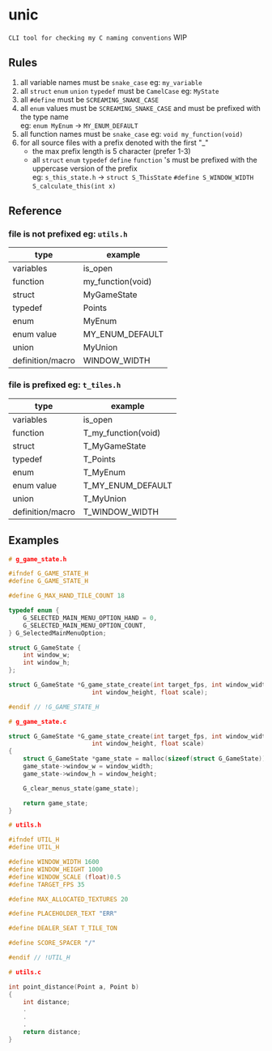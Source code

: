 # unic 
`CLI tool for checking my C naming conventions` WIP

## Rules
1) all variable names must be `snake_case` eg: `my_variable`
2) all `struct` `enum` `union` `typedef` must be `CamelCase` eg: `MyState`
3) all `#define` must be `SCREAMING_SNAKE_CASE`
4) all `enum` values must be `SCREAMING_SNAKE_CASE` and must be prefixed with the type name \
   eg: `enum MyEnum` -> `MY_ENUM_DEFAULT`
5) all function names must be `snake_case` eg: `void my_function(void)`
6) for all source files with a prefix denoted with the first "_" 
    - the max prefix length is 5 character (prefer 1-3)
    - all `struct` `enum` `typedef` `define` `function` 's must be prefixed with the uppercase version of the prefix \
    eg: `s_this_state.h` -> `struct S_ThisState` `#define S_WINDOW_WIDTH` `S_calculate_this(int x)`


## Reference  

### file is not prefixed eg: `utils.h`
| type             | example             |
| ---------------- | ------------------- |
| variables        | is_open             |
| function         | my_function(void)   |
| struct           | MyGameState         |
| typedef          | Points              |
| enum             | MyEnum              |
| enum value       | MY_ENUM_DEFAULT     |
| union            | MyUnion             |
| definition/macro | WINDOW_WIDTH        |

### file is prefixed eg: `t_tiles.h`
| type             | example             |
| ---------------- | ------------------- |
| variables        | is_open             |
| function         | T_my_function(void) |
| struct           | T_MyGameState       |
| typedef          | T_Points            |
| enum             | T_MyEnum            |
| enum value       | T_MY_ENUM_DEFAULT   |
| union            | T_MyUnion           |
| definition/macro | T_WINDOW_WIDTH      |


## Examples
```c
# g_game_state.h

#ifndef G_GAME_STATE_H
#define G_GAME_STATE_H

#define G_MAX_HAND_TILE_COUNT 18

typedef enum {
	G_SELECTED_MAIN_MENU_OPTION_HAND = 0,
	G_SELECTED_MAIN_MENU_OPTION_COUNT,
} G_SelectedMainMenuOption;

struct G_GameState {
	int window_w;
	int window_h;
};

struct G_GameState *G_game_state_create(int target_fps, int window_width,
				       int window_height, float scale);

#endif // !G_GAME_STATE_H
```

```c
# g_game_state.c

struct G_GameState *G_game_state_create(int target_fps, int window_width,
				       int window_height, float scale)
{
	struct G_GameState *game_state = malloc(sizeof(struct G_GameState));
	game_state->window_w = window_width;
	game_state->window_h = window_height;

	G_clear_menus_state(game_state);

	return game_state;
}
```

```c
# utils.h

#ifndef UTIL_H
#define UTIL_H

#define WINDOW_WIDTH 1600
#define WINDOW_HEIGHT 1000
#define WINDOW_SCALE (float)0.5
#define TARGET_FPS 35

#define MAX_ALLOCATED_TEXTURES 20

#define PLACEHOLDER_TEXT "ERR"

#define DEALER_SEAT T_TILE_TON

#define SCORE_SPACER "/"

#endif // !UTIL_H
```

```c
# utils.c

int point_distance(Point a, Point b)
{
    int distance;
    .
    .
    .
    return distance;
}
```

